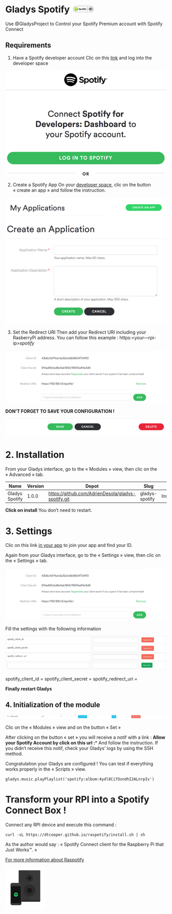 # Gladys Spotify <img src="assets/spotify-connect.jpg" width="70">
Use @GladysProject to Control your Spotify Premium account with Spotify Connect

## Requirements 
1. Have a Spotify developer account
Clic on this [link](https://developer.spotify.com) and log into the developer space

![](assets/spotify-login.png)

2. Create a Spotify App
On your [developer space](https://developer.spotify.com/my-applications/#!/applications), clic on the button « create an app » and follow the instruction.

![](assets/spotify-my-app.png)
![](assets/spotify-create-an-app.png)

3. Set the Redirect URI
Then add your Redirect URI including your RasberryPi address. You can follow this example : https:<your—rpi-ip>_spotify_

![](assets/spotify-app-credentials.png)

**DON’T FORGET TO SAVE YOUR CONFIGURATION !**

![](assets/spotify-save-buttons.png)

# 2. Installation
From your Gladys interface, go to the « Modules » view, then clic on the « Advanced » tab.

| Name | Version | Depot | Slug |	|
|---|---|---|---|---|
Gladys Spotify | 1.0.0 | https://github.com/AdrienDesola/gladys-spotify.git | gladys-spotify | Install

**Click on install**
You don’t need to restart.

# 3. Settings
Clic on this link [in your app](https://developer.spotify.com/my-applications) to join your app and find your ID.

Again from your Gladys interface, go to the « Settings » view, then clic on the « Settings » tab.

![](assets/spotify-app-credentials.png)

Fill the settings with the following information 

![](assets/gladys-settings.png)

spotify_client_id = <Client ID>
spotify_client_secret = <Client Secrect>
spotify_redirect_uri = <Redirect URIs>

**Finally restart Gladys**

## 4. Initialization of the module
![](assets/gladys-list-modules.png)

Clic on the « Modules » view and on the button « Set »

After clicking on the button « set » you will receive a notif with a link :
**Allow your Spotify Account by click on this url :***
And follow the instruction. 
If you didn’t receive this notif, check your Gladys’ logs by using the SSH method.

Congratulation your Gladys are configured !
You can test if everything works properly in the « Scripts » view.
```
gladys.music.playPlaylist('spotify:album:4ydl8Ci7OsndhI2ALnrpIv')
```


# Transform your RPI into a Spotify Connect Box !
Connect any RPI device and execute this command :

```
curl -sL https://dtcooper.github.io/raspotify/install.sh | sh
```

As the author would say : « Spotify Connect client for the Raspberry Pi that Just Works™. » 

[For more information about Raspotify](https://dtcooper.github.io/raspotify/)

<img src="assets/spotify-setup.png" width="125">